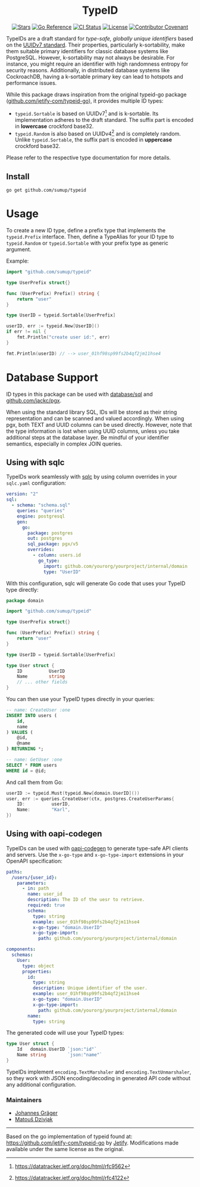 <div align="center">

# TypeID

[![Stars](https://img.shields.io/github/stars/sumup/typeid?style=social)](https://github.com/sumup/typeid/)
[![Go Reference](https://pkg.go.dev/badge/github.com/sumup/typeid.svg)](https://pkg.go.dev/github.com/sumup/typeid)
[![CI Status](https://github.com/sumup/typeid/workflows/CI/badge.svg)](https://github.com/sumup/typeid/actions/workflows/ci.yml)
[![License](https://img.shields.io/github/license/sumup/typeid)](./LICENSE)
[![Contributor Covenant](https://img.shields.io/badge/Contributor%20Covenant-v2.1%20adopted-ff69b4.svg)](https://github.com/sumup/typeid/tree/main/CODE_OF_CONDUCT.md)

</div>

TypeIDs are a draft standard for *type-safe, globally unique identifiers* based on the [UUIDv7 standard](https://datatracker.ietf.org/doc/html/rfc9562). Their properties, particularly k-sortability, make them suitable primary identifiers for classic database systems like PostgreSQL. However, k-sortability may not always be desirable. For instance, you might require an identifier with high randomness entropy for security reasons. Additionally, in distributed database systems like CockroachDB, having a k-sortable primary key can lead to hotspots and performance issues.

While this package draws inspiration from the original typeid-go package ([github.com/jetify-com/typeid-go](https://github.com/jetify-com/typeid-go)), it provides multiple ID types:

- `typeid.Sortable` is based on UUIDv7[^UUIDv7] and is k-sortable. Its implementation adheres to the draft standard. The suffix part is encoded in **lowercase** crockford base32.
- `typeid.Random` is also based on UUIDv4[^UUIDv4] and is completely random. Unlike `typeid.Sortable`, the suffix part is encoded in **uppercase** crockford base32.

Please refer to the respective type documentation for more details.

## Install

```shell
go get github.com/sumup/typeid
```

# Usage

To create a new ID type, define a prefix type that implements the `typeid.Prefix` interface. Then, define a TypeAlias for your ID type to `typeid.Random` or `typeid.Sortable` with your prefix type as generic argument.

Example:

```go
import "github.com/sumup/typeid"

type UserPrefix struct{}

func (UserPrefix) Prefix() string {
    return "user"
}

type UserID = typeid.Sortable[UserPrefix]

userID, err := typeid.New[UserID]()
if err != nil {
    fmt.Println("create user id:", err)
}

fmt.Println(userID) // --> user_01hf98sp99fs2b4qf2jm11hse4
```

# Database Support

ID types in this package can be used with [database/sql](https://pkg.go.dev/database/sql) and [github.com/jackc/pgx](https://pkg.go.dev/github.com/jackc/pgx/v5).

When using the standard library SQL, IDs will be stored as their string representation and can be scanned and valued accordingly. When using pgx, both TEXT and UUID columns can be used directly. However, note that the type information is lost when using UUID columns, unless you take additional steps at the database layer. Be mindful of your identifier semantics, especially in complex JOIN queries.

## Using with sqlc

TypeIDs work seamlessly with [sqlc](https://sqlc.dev/) by using column overrides in your `sqlc.yaml` configuration:

```yaml
version: "2"
sql:
  - schema: "schema.sql"
    queries: "queries"
    engine: postgresql
    gen:
      go:
        package: postgres
        out: postgres
        sql_package: pgx/v5
        overrides:
          - column: users.id
            go_type:
              import: github.com/yourorg/yourproject/internal/domain
              type: "UserID"
```

With this configuration, sqlc will generate Go code that uses your TypeID type directly:

```go
package domain

import "github.com/sumup/typeid"

type UserPrefix struct{}

func (UserPrefix) Prefix() string {
    return "user"
}

type UserID = typeid.Sortable[UserPrefix]

type User struct {
    ID          UserID
    Name        string
    // ... other fields
}
```

You can then use your TypeID types directly in your queries:

```sql
-- name: CreateUser :one
INSERT INTO users (
    id,
    name
) VALUES (
    @id,
    @name
) RETURNING *;

-- name: GetUser :one
SELECT * FROM users
WHERE id = @id;
```

And call them from Go:

```go
userID := typeid.Must(typeid.New[domain.UserID]())
user, err := queries.CreateUser(ctx, postgres.CreateUserParams{
    ID:          userID,
    Name:        "Karl",
})
```

## Using with oapi-codegen

TypeIDs can be used with [oapi-codegen](https://github.com/oapi-codegen/oapi-codegen) to generate type-safe API clients and servers. Use the `x-go-type` and `x-go-type-import` extensions in your OpenAPI specification:

```yaml
paths:
  /users/{user_id}:
    parameters:
      - in: path
        name: user_id
        description: The ID of the uesr to retrieve.
        required: true
        schema:
          type: string
          example: user_01hf98sp99fs2b4qf2jm11hse4
          x-go-type: "domain.UserID"
          x-go-type-import:
            path: github.com/yourorg/yourproject/internal/domain

components:
  schemas:
    User:
      type: object
      properties:
        id:
          type: string
          description: Unique identifier of the user.
          example: user_01hf98sp99fs2b4qf2jm11hse4
          x-go-type: "domain.UserID"
          x-go-type-import:
            path: github.com/yourorg/yourproject/internal/domain
        name:
          type: string
```

The generated code will use your TypeID types:

```go
type User struct {
    Id   domain.UserID `json:"id"`
    Name string        `json:"name"`
}
```

TypeIDs implement `encoding.TextMarshaler` and `encoding.TextUnmarshaler`, so they work with JSON encoding/decoding in generated API code without any additional configuration.

### Maintainers

- [Johannes Gräger](mailto:johannes.graeger@sumup.com)
- [Matouš Dzivjak](mailto:matous.dzivjak@sumup.com)

---

Based on the go implementation of typeid found at: https://github.com/jetify-com/typeid-go by [Jetify](https://www.jetify.com/).
Modifications made available under the same license as the original.

[^UUIDv7]: https://datatracker.ietf.org/doc/html/rfc9562
[^UUIDv4]: https://datatracker.ietf.org/doc/html/rfc4122
